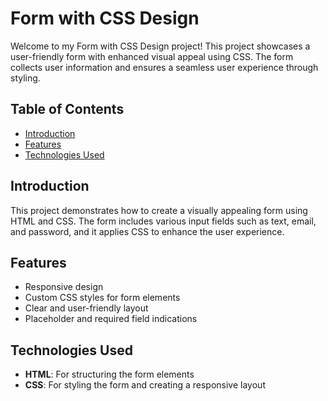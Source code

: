 # Form with CSS Design

Welcome to my Form with CSS Design project! This project showcases a user-friendly form with enhanced visual appeal using CSS. The form collects user information and ensures a seamless user experience through styling.

## Table of Contents

- [Introduction](#introduction)
- [Features](#features)
- [Technologies Used](#technologies-used)


## Introduction

This project demonstrates how to create a visually appealing form using HTML and CSS. The form includes various input fields such as text, email, and password, and it applies CSS to enhance the user experience.

## Features

- Responsive design 
- Custom CSS styles for form elements
- Clear and user-friendly layout
- Placeholder and required field indications

## Technologies Used

- **HTML**: For structuring the form elements
- **CSS**: For styling the form and creating a responsive layout



